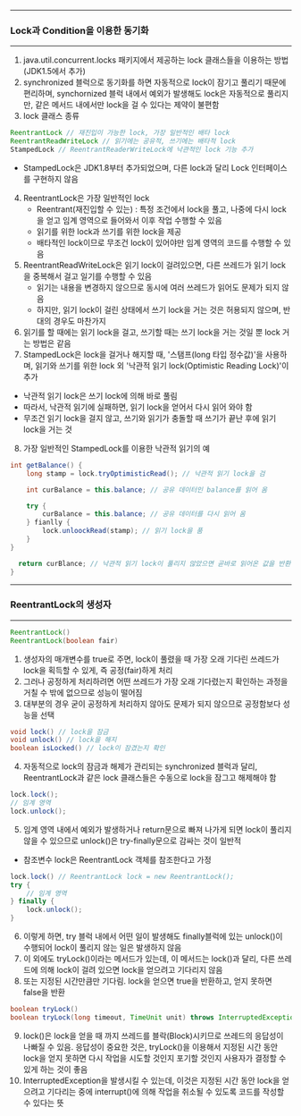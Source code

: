 -----
### Lock과 Condition을 이용한 동기화
-----
1. java.util.concurrent.locks 패키지에서 제공하는 lock 클래스들을 이용하는 방법 (JDK1.5에서 추가)
2. synchronized 블럭으로 동기화를 하면 자동적으로 lock이 잠기고 풀리기 때문에 편리하며, synchornized 블럭 내에서 예외가 발생해도 lock은 자동적으로 풀리지만, 같은 메서드 내에서만 lock을 걸 수 있다는 제약이 불편함
3. lock 클래스 종류
```java
ReentrantLock // 재진입이 가능한 lock, 가장 일반적인 배타 lock
ReentrantReadWriteLock // 읽기에는 공유적, 쓰기에는 배타적 lock
StampedLock // ReentrantReaderWriteLock에 낙관적인 lock 기능 추가
```
  - StampedLock은 JDK1.8부터 추가되었으며, 다른 lock과 달리 Lock 인터페이스를 구현하지 않음

4. ReentrantLock은 가장 일반적인 lock
   - Reentrant(재진입할 수 있는) : 특정 조건에서 lock을 풀고, 나중에 다시 lock을 얻고 임계 영역으로 들어와서 이후 작업 수행할 수 있음
   - 읽기를 위한 lock과 쓰기를 위한 lock을 제공
   - 배타적인 lock이므로 무조건 lock이 있어야만 임계 영역의 코드를 수행할 수 있음
5. ReentrantReadWriteLock은 읽기 lock이 걸려있으면, 다른 쓰레드가 읽기 lock을 중복해서 걸고 일기를 수행할 수 있음
   - 읽기는 내용을 변경하지 않으므로 동시에 여러 쓰레드가 읽어도 문제가 되지 않음
   - 하지만, 읽기 lock이 걸린 상태에서 쓰기 lock을 거는 것은 허용되지 않으며, 반대의 경우도 마찬가지
6. 읽기를 할 때에는 읽기 lock을 걸고, 쓰기할 때는 쓰기 lock을 거는 것일 뿐 lock 거는 방법은 같음
7. StampedLock은 lock을 걸거나 해지할 때, '스탬프(long 타입 정수값)'을 사용하며, 읽기와 쓰기를 위한 lock 외 '낙관적 읽기 lock(Optimistic Reading Lock)'이 추가
  - 낙관적 읽기 lock은 쓰기 lock에 의해 바로 풀림
  - 따라서, 낙관적 읽기에 실패하면, 읽기 lock을 얻어서 다시 읽어 와야 함
  - 무조건 읽기 lock을 걸지 않고, 쓰기와 읽기가 충돌할 때 쓰기가 끝난 후에 읽기 lock을 거는 것
8. 가장 일반적인 StampedLock를 이용한 낙관적 읽기의 예
```java
int getBalance() {
    long stamp = lock.tryOptimisticRead(); // 낙관적 읽기 lock을 검

    int curBalance = this.balance; // 공유 데이터인 balance를 읽어 옴

    try {
        curBalance = this.balance; // 공유 데이터를 다시 읽어 옴
    } fianlly {
        lock.unloockRead(stamp); // 읽기 lock을 품
    }
}

  return curBlance; // 낙관적 읽기 lock이 풀리지 않았으면 곧바로 읽어온 값을 반환
}
```

-----
### ReentrantLock의 생성자
-----
```java
ReentrantLock()
ReentrantLock(boolean fair)
```
1. 생성자의 매개변수를 true로 주면, lock이 풀렸을 때 가장 오래 기다린 쓰레드가 lock을 획득할 수 있게, 즉 공정(fair)하게 처리
2. 그러나 공정하게 처리하려면 어떤 쓰레드가 가장 오래 기다렸는지 확인하는 과정을 거칠 수 밖에 없으므로 성능이 떨어짐
3. 대부분의 경우 굳이 공정하게 처리하지 않아도 문제가 되지 않으므로 공정함보다 성능을 선택
```java
void lock() // lock을 잠금
void unlock() // lock을 해지
boolean isLocked() // lock이 잠겼는지 확인
```

4. 자동적으로 lock의 잠금과 해제가 관리되는 synchronized 블럭과 달리, ReentrantLock과 같은 lock 클래스들은 수동으로 lock을 잠그고 해제해야 함
```java
lock.lock();
// 임계 영역
lock.unlock();
```

5. 임계 영역 내에서 예외가 발생하거나 return문으로 빠져 나가게 되면 lock이 풀리지 않을 수 있으므로 unlock()은 try-finally문으로 감싸는 것이 일반적
  - 참조변수 lock은 ReentrantLock 객체를 참조한다고 가정
```java
lock.lock() // ReentrantLock lock = new ReentrantLock();
try {
    // 임계 영역
} finally {
    lock.unlock();
}
```

6. 이렇게 하면, try 블럭 내에서 어떤 일이 발생해도 finally블럭에 있는 unlock()이 수행되어 lock이 풀리지 않는 일은 발생하지 않음
7. 이 외에도 tryLock()이라는 메서드가 있는데, 이 메서드는 lock()과 달리, 다른 쓰레드에 의해 lock이 걸려 있으면 lock을 얻으려고 기다리지 않음
8. 또는 지정된 시간만큼만 기다림. lock을 얻으면 true을 반환하고, 얻지 못하면 false을 반환
```java
boolean tryLock()
boolean tryLock(long timeout, TimeUnit unit) throws InterruptedException
```

9. lock()은 lock을 얻을 때 까지 쓰레드를 블락(Block)시키므로 쓰레드의 응답성이 나빠질 수 있음. 응답성이 중요한 것은, tryLock()을 이용해서 지정된 시간 동안 lock을 얻지 못하면 다시 작업을 시도할 것인지 포기할 것인지 사용자가 결정할 수 있게 하는 것이 좋음
10. InterruptedException을 발생시킬 수 있는데, 이것은 지정된 시간 동안 lock을 얻으려고 기다리는 중에 interrupt()에 의해 작업을 취소될 수 있도록 코드를 작성할 수 있다는 뜻
